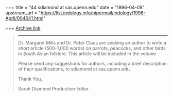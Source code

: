 +++
title = "44 sdiamond at sas.upenn.edu"
date = "1996-04-08"
upstream_url = "https://list.indology.info/pipermail/indology/1996-April/004641.html"

+++
[Archive link](https://list.indology.info/pipermail/indology/1996-April/004641.html)

> -------------------------------------------------------------------------------
> Dr. Margaret Mills and Dr. Peter Claus are seeking an author to write a 
> short article (500-1,000 words) on parrots, peacocks, and other birds in 
> South Asian folklore.  This article will be included in the volume <South 
> Asian Folklore: An Encyclopedia>.  
> 
> Please send any suggestions for authors, including a brief description of 
> their qualifications, to sdiamond at sas.upenn.edu.
> 
> Thank You,
> 
> Sarah Diamond
> Production Editor
> <South Asian Folklore: An Encyclopedia>
> 
> 





